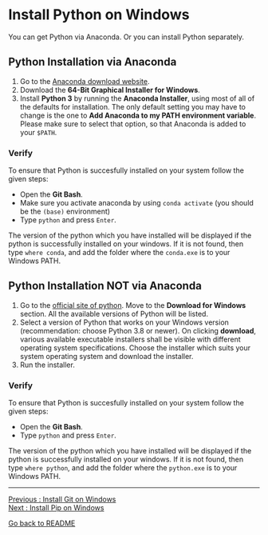 # Install Python on Windows

You can get Python via Anaconda. Or you can install Python separately.

## Python Installation via Anaconda

1. Go to the [Anaconda download website](https://www.anaconda.com/products/individual#Downloads).  
2. Download the **64-Bit Graphical Installer for Windows**.  
3. Install **Python 3** by running the **Anaconda Installer**, using most of all of the defaults for installation. The only default setting you may have to change is the one to **Add Anaconda to my PATH environment variable**. Please make sure to select that option, so that Anaconda is added to your `$PATH`.  

### Verify

To ensure that Python is succesfully installed on your system follow the given steps:

- Open the **Git Bash**.   
- Make sure you activate anaconda by using `conda activate` (you should be the `(base)` environment)  
- Type `python` and press `Enter`.  

The version of the python which you have installed will be displayed if the python is successfully installed on your windows. If it is not found, then type `where conda`, and add the folder where the `conda.exe` is to your Windows PATH.  


## Python Installation NOT via Anaconda

1. Go to the [official site of python](www.python.org). Move to the **Download for Windows** section. All the available versions of Python will be listed.    
2. Select a version of Python that works on your Windows version (recommendation: choose Python 3.8 or newer). On clicking **download**, various available executable installers shall be visible with different operating system specifications. Choose the installer which suits your system operating system and download the installer.   
3. Run the installer.    

### Verify

To ensure that Python is succesfully installed on your system follow the given steps:

- Open the **Git Bash**.   
- Type `python` and press `Enter`.  

The version of the python which you have installed will be displayed if the python is successfully installed on your windows. If it is not found, then type `where python`, and add the folder where the `python.exe` is to your Windows PATH.


___________________________

[Previous : Install Git on Windows](https://github.com/HeatherAn/installations-instructions/blob/main/Install-Git-on-Windows.md)  
[Next     : Install Pip on Windows](https://github.com/HeatherAn/installations-instructions/blob/main/Install-Pip-on-Windows.md)

[Go back to README](https://github.com/HeatherAn/installations-instructions/blob/main/README.md)
